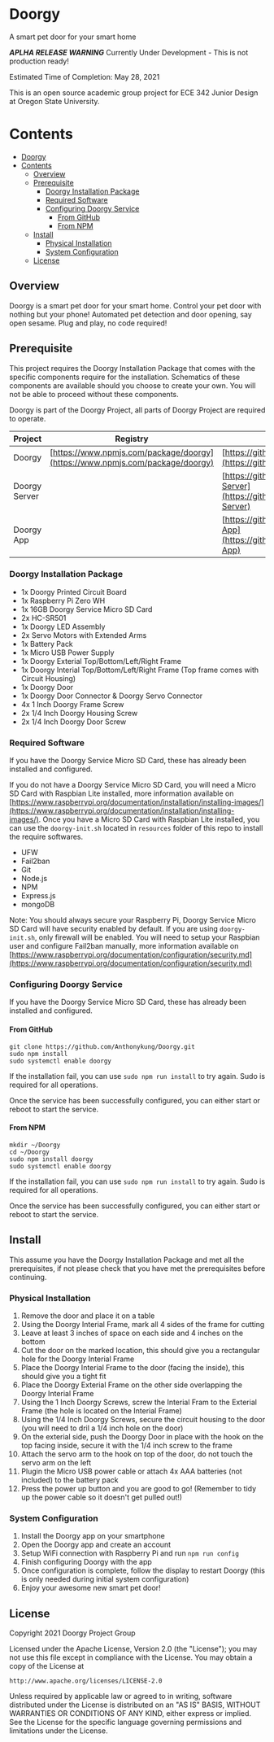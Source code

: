 # Doorgy

A smart pet door for your smart home

***APLHA RELEASE WARNING*** Currently Under Development - This is not production ready!

Estimated Time of Completion: May 28, 2021

This is an open source academic group project for ECE 342 Junior Design at Oregon State University.

# Contents
- [Doorgy](#doorgy)
- [Contents](#contents)
  - [Overview](#overview)
  - [Prerequisite](#prerequisite)
    - [Doorgy Installation Package](#doorgy-installation-package)
    - [Required Software](#required-software)
    - [Configuring Doorgy Service](#configuring-doorgy-service)
      - [From GitHub](#from-github)
      - [From NPM](#from-npm)
  - [Install](#install)
    - [Physical Installation](#physical-installation)
    - [System Configuration](#system-configuration)
  - [License](#license)

## Overview

Doorgy is a smart pet door for your smart home. Control your pet door with nothing but your phone! Automated pet detection and door opening, say open sesame. Plug and play, no code required!

## Prerequisite

This project requires the Doorgy Installation Package that comes with the specific components require for the installation. Schematics of these components are available should you choose to create your own. You will not be able to proceed without these components.

Doorgy is part of the Doorgy Project, all parts of Doorgy Project are required to operate.

| Project       | Registry                                                                     | Repository                                                                                   |
| ------------- | ---------------------------------------------------------------------------- | -------------------------------------------------------------------------------------------- |
| Doorgy        | [https://www.npmjs.com/package/doorgy](https://www.npmjs.com/package/doorgy) | [https://github.com/Anthonykung/Doorgy](https://github.com/Anthonykung/Doorgy)               |
| Doorgy Server |                                                                              | [https://github.com/Anthonykung/Doorgy-Server](https://github.com/Anthonykung/Doorgy-Server) |
| Doorgy App    |                                                                              | [https://github.com/Anthonykung/Doorgy-App](https://github.com/Anthonykung/Doorgy-App)       |

### Doorgy Installation Package

- 1x Doorgy Printed Circuit Board
- 1x Raspberry Pi Zero WH
- 1x 16GB Doorgy Service Micro SD Card
- 2x HC-SR501
- 1x Doorgy LED Assembly
- 2x Servo Motors with Extended Arms
- 1x Battery Pack
- 1x Micro USB Power Supply
- 1x Doorgy Exterial Top/Bottom/Left/Right Frame
- 1x Doorgy Interial Top/Bottom/Left/Right Frame (Top frame comes with Circuit Housing)
- 1x Doorgy Door
- 1x Doorgy Door Connector & Doorgy Servo Connector
- 4x 1 Inch Doorgy Frame Screw
- 2x 1/4 Inch Doorgy Housing Screw
- 2x 1/4 Inch Doorgy Door Screw

### Required Software

If you have the Doorgy Service Micro SD Card, these has already been installed and configured.

If you do not have a Doorgy Service Micro SD Card, you will need a Micro SD Card with Raspbian Lite installed, more information available on [https://www.raspberrypi.org/documentation/installation/installing-images/](https://www.raspberrypi.org/documentation/installation/installing-images/). Once you have a Micro SD Card with Raspbian Lite installed, you can use the `doorgy-init.sh` located in `resources` folder of this repo to install the require softwares.

- UFW
- Fail2ban
- Git
- Node.js
- NPM
- Express.js
- mongoDB

Note: You should always secure your Raspberry Pi, Doorgy Service Micro SD Card will have security enabled by default. If you are using `doorgy-init.sh`, only firewall will be enabled. You will need to setup your Raspbian user and configure Fail2ban manually, more information available on [https://www.raspberrypi.org/documentation/configuration/security.md](https://www.raspberrypi.org/documentation/configuration/security.md)

### Configuring Doorgy Service

If you have the Doorgy Service Micro SD Card, these has already been installed and configured.

#### From GitHub

```
git clone https://github.com/Anthonykung/Doorgy.git
sudo npm install
sudo systemctl enable doorgy
```

If the installation fail, you can use `sudo npm run install` to try again. Sudo is required for all operations.

Once the service has been successfully configured, you can either start or reboot to start the service.

#### From NPM

```
mkdir ~/Doorgy
cd ~/Doorgy
sudo npm install doorgy
sudo systemctl enable doorgy
```

If the installation fail, you can use `sudo npm run install` to try again. Sudo is required for all operations.

Once the service has been successfully configured, you can either start or reboot to start the service.

## Install

This assume you have the Doorgy Installation Package and met all the prerequisites, if not please check that you have met the prerequisites before continuing.

### Physical Installation

1. Remove the door and place it on a table
2. Using the Doorgy Interial Frame, mark all 4 sides of the frame for cutting
3. Leave at least 3 inches of space on each side and 4 inches on the bottom
4. Cut the door on the marked location, this should give you a rectangular hole for the Doorgy Interial Frame
5. Place the Doorgy Interial Frame to the door (facing the inside), this should give you a tight fit
6. Place the Doorgy Exterial Frame on the other side overlapping the Doorgy Interial Frame
7. Using the 1 Inch Doorgy Screws, screw the Interial Fram to the Exterial Frame (the hole is located on the Interial Frame)
8. Using the 1/4 Inch Doorgy Screws, secure the circuit housing to the door (you will need to dril a 1/4 inch hole on the door)
9. On the exterial side, push the Doorgy Door in place with the hook on the top facing inside, secure it with the 1/4 inch screw to the frame
10. Attach the servo arm to the hook on top of the door, do not touch the servo arm on the left
11. Plugin the Micro USB power cable or attach 4x AAA batteries (not included) to the battery pack
12. Press the power up button and you are good to go! (Remember to tidy up the power cable so it doesn't get pulled out!)

### System Configuration

1. Install the Doorgy app on your smartphone
2. Open the Doorgy app and create an account
3. Setup WiFi connection with Raspberry Pi and run `npm run config`
4. Finish configuring Doorgy with the app
5. Once configuration is complete, follow the display to restart Doorgy (this is only needed during initial system configuration)
6. Enjoy your awesome new smart pet door!

## License

Copyright 2021 Doorgy Project Group

Licensed under the Apache License, Version 2.0 (the "License"); you may not use this file except in compliance with the License. You may obtain a copy of the License at

    http://www.apache.org/licenses/LICENSE-2.0

Unless required by applicable law or agreed to in writing, software distributed under the License is distributed on an "AS IS" BASIS, WITHOUT WARRANTIES OR CONDITIONS OF ANY KIND, either express or implied. See the License for the specific language governing permissions and limitations under the License.
